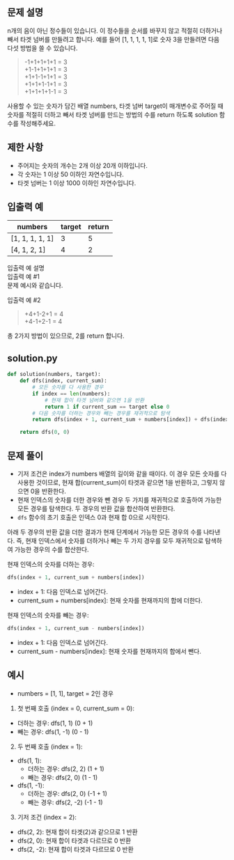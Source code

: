 ## 문제 설명
n개의 음이 아닌 정수들이 있습니다. 이 정수들을 순서를 바꾸지 않고 적절히 더하거나 빼서 타겟 넘버를 만들려고 합니다. 예를 들어 [1, 1, 1, 1, 1]로 숫자 3을 만들려면 다음 다섯 방법을 쓸 수 있습니다.

> -1+1+1+1+1 = 3 <br>
> +1-1+1+1+1 = 3 <br>
> +1+1-1+1+1 = 3 <br>
> +1+1+1-1+1 = 3 <br>
> +1+1+1+1-1 = 3 <br>

사용할 수 있는 숫자가 담긴 배열 numbers, 타겟 넘버 target이 매개변수로 주어질 때 숫자를 적절히 더하고 빼서 타겟 넘버를 만드는 방법의 수를 return 하도록 solution 함수를 작성해주세요.

## 제한 사항
- 주어지는 숫자의 개수는 2개 이상 20개 이하입니다.
- 각 숫자는 1 이상 50 이하인 자연수입니다.
- 타겟 넘버는 1 이상 1000 이하인 자연수입니다.

## 입출력 예
|numbers|target|return|
|------|---|---|
|[1, 1, 1, 1, 1]|3|5|
|[4, 1, 2, 1]|4|2|

입출력 예 설명 <br>
입출력 예 #1 <br>
문제 예시와 같습니다.

입출력 예 #2 <br>
> +4+1-2+1 = 4 <br>
> +4-1+2-1 = 4 <br>

총 2가지 방법이 있으므로, 2를 return 합니다.

## solution.py
``` python
def solution(numbers, target):
    def dfs(index, current_sum):
        # 모든 숫자를 다 사용한 경우
        if index == len(numbers):
            # 현재 합이 타겟 넘버와 같으면 1을 반환
            return 1 if current_sum == target else 0
        # 다음 숫자를 더하는 경우와 빼는 경우를 재귀적으로 탐색
        return dfs(index + 1, current_sum + numbers[index]) + dfs(index + 1, current_sum - numbers[index])

    return dfs(0, 0)
```

## 문제 풀이
- 기저 조건은 index가 numbers 배열의 길이와 같을 때이다. 이 경우 모든 숫자를 다 사용한 것이므로, 현재 합(current_sum)이 타겟과 같으면 1을 반환하고, 그렇지 않으면 0을 반환한다.
- 현재 인덱스의 숫자를 더한 경우와 뺀 경우 두 가지를 재귀적으로 호출하여 가능한 모든 경우를 탐색한다. 두 경우의 반환 값을 합산하여 반환한다.
- `dfs` 함수의 초기 호출은 인덱스 0과 현재 합 0으로 시작힌다.


아래 두 경우의 반환 값을 더한 결과가 현재 단계에서 가능한 모든 경우의 수를 나타낸다. 즉, 현재 인덱스에서 숫자를 더하거나 빼는 두 가지 경우를 모두 재귀적으로 탐색하여 가능한 경우의 수를 합산한다.

현재 인덱스의 숫자를 더하는 경우:
```python
dfs(index + 1, current_sum + numbers[index])
```
- index + 1: 다음 인덱스로 넘어간다.
- current_sum + numbers[index]: 현재 숫자를 현재까지의 합에 더한다.

현재 인덱스의 숫자를 빼는 경우:
```python
dfs(index + 1, current_sum - numbers[index])
```
- index + 1: 다음 인덱스로 넘어긴다.
- current_sum - numbers[index]: 현재 숫자를 현재까지의 합에서 뺀다.

## 예시
- numbers = [1, 1], target = 2인 경우

1. 첫 번째 호출 (index = 0, current_sum = 0):
- 더하는 경우: dfs(1, 1) (0 + 1)
- 빼는 경우: dfs(1, -1) (0 - 1)
2. 두 번째 호출 (index = 1):
- dfs(1, 1):
    - 더하는 경우: dfs(2, 2) (1 + 1)
    - 빼는 경우: dfs(2, 0) (1 - 1)
- dfs(1, -1):
    - 더하는 경우: dfs(2, 0) (-1 + 1)
    - 빼는 경우: dfs(2, -2) (-1 - 1)
3. 기저 조건 (index = 2):
- dfs(2, 2): 현재 합이 타겟(2)과 같으므로 1 반환
- dfs(2, 0): 현재 합이 타겟과 다르므로 0 반환
- dfs(2, -2): 현재 합이 타겟과 다르므로 0 반환
